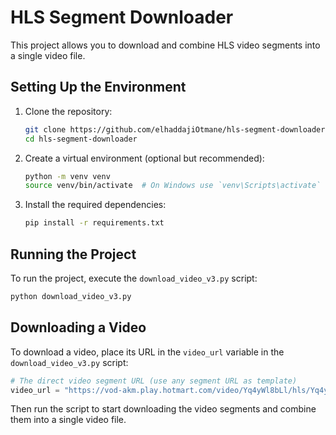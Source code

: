 # HLS Segment Downloader

This project allows you to download and combine HLS video segments into a single video file.

## Setting Up the Environment

1. Clone the repository:
   ```sh
   git clone https://github.com/elhaddajiOtmane/hls-segment-downloader.git
   cd hls-segment-downloader
   ```

2. Create a virtual environment (optional but recommended):
   ```sh
   python -m venv venv
   source venv/bin/activate  # On Windows use `venv\Scripts\activate`
   ```

3. Install the required dependencies:
   ```sh
   pip install -r requirements.txt
   ```

## Running the Project

To run the project, execute the `download_video_v3.py` script:

```sh
python download_video_v3.py
```

## Downloading a Video

To download a video, place its URL in the `video_url` variable in the `download_video_v3.py` script:

```python
# The direct video segment URL (use any segment URL as template)
video_url = "https://vod-akm.play.hotmart.com/video/Yq4yWl8bLl/hls/Yq4yWl8bLl-1723812270000-audio=89736-video=263000-45.ts?hdntl=exp=1733070219~acl=/*~data=hdntl~hmac=f3e59eadfa310b1906db06aa5850f081bc8c5203010fa0a8644f65564b4edbd8&app=aa2d356b-e2f0-45e8-9725-e0efc7b5d29c"
```

Then run the script to start downloading the video segments and combine them into a single video file.
